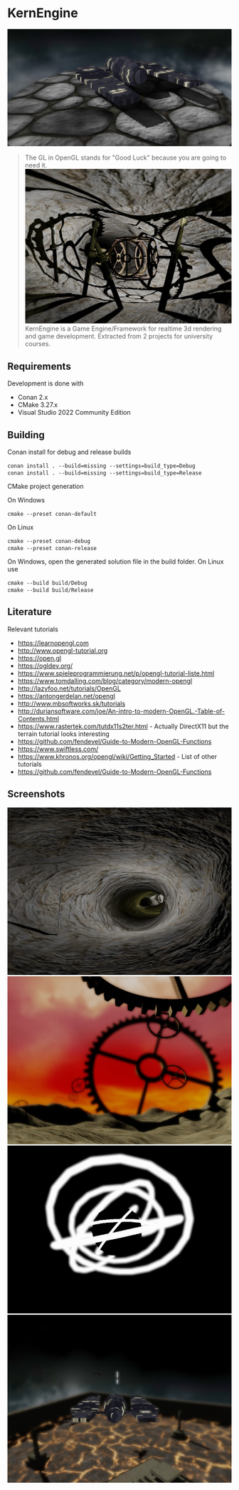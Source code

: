 # KernEngine

![Screenshot cg15 2](./doc/screenshot_cg2015_2.jpg)
> The GL in OpenGL stands for "Good Luck" because you are going to need it.
![Screenshot rtr14 2](./doc/screenshot_rtr2014_2.jpg)
KernEngine is a Game Engine/Framework for realtime 3d rendering and game development.
Extracted from 2 projects for university courses.

## Requirements

Development is done with
* Conan 2.x
* CMake 3.27.x
* Visual Studio 2022 Community Edition

## Building

Conan install for debug and release builds
```
conan install . --build=missing --settings=build_type=Debug
conan install . --build=missing --settings=build_type=Release
```

CMake project generation

On Windows
```
cmake --preset conan-default
```

On Linux
```
cmake --preset conan-debug
cmake --preset conan-release
```

On Windows, open the generated solution file in the build folder.
On Linux use
```
cmake --build build/Debug
cmake --build build/Release
```

## Literature

Relevant tutorials
* https://learnopengl.com
* http://www.opengl-tutorial.org
* https://open.gl
* https://ogldev.org/
* https://www.spieleprogrammierung.net/p/opengl-tutorial-liste.html
* https://www.tomdalling.com/blog/category/modern-opengl
* http://lazyfoo.net/tutorials/OpenGL
* https://antongerdelan.net/opengl
* http://www.mbsoftworks.sk/tutorials
* http://duriansoftware.com/joe/An-intro-to-modern-OpenGL.-Table-of-Contents.html
* https://www.rastertek.com/tutdx11s2ter.html - Actually DirectX11 but the terrain tutorial looks interesting
* https://github.com/fendevel/Guide-to-Modern-OpenGL-Functions
* https://www.swiftless.com/
* https://www.khronos.org/opengl/wiki/Getting_Started - List of other tutorials
* https://github.com/fendevel/Guide-to-Modern-OpenGL-Functions

## Screenshots

![Screenshot rtr14 1](./doc/screenshot_rtr2014_1.jpg)
![Screenshot rtr14 3](./doc/screenshot_rtr2014_3.jpg)
![Screenshot cg15 1](./doc/screenshot_cg2015_1.jpg)
![Screenshot cg15 3](./doc/screenshot_cg2015_3.jpg)